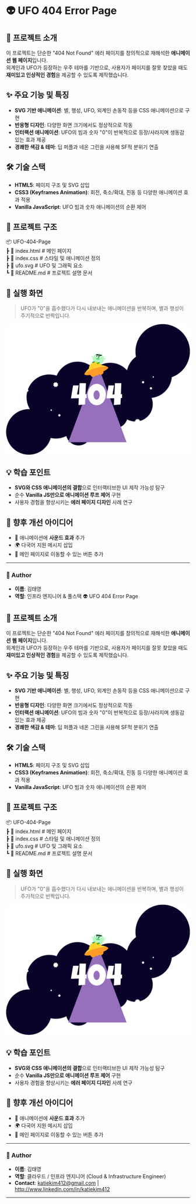 # 👽 UFO 404 Error Page

## 🚀 프로젝트 소개
이 프로젝트는 단순한 "404 Not Found" 에러 페이지를 창의적으로 재해석한 **애니메이션 웹 페이지**입니다.  
외계인과 UFO가 등장하는 우주 테마를 기반으로, 사용자가 페이지를 잘못 찾았을 때도 **재미있고 인상적인 경험**을 제공할 수 있도록 제작했습니다.

## ✨ 주요 기능 및 특징
- **SVG 기반 애니메이션**: 별, 행성, UFO, 외계인 손동작 등을 CSS 애니메이션으로 구현  
- **반응형 디자인**: 다양한 화면 크기에서도 정상적으로 작동  
- **인터랙션 애니메이션**: UFO의 빔과 숫자 "0"이 반복적으로 등장/사라지며 생동감 있는 효과 제공  
- **경쾌한 색감 & 테마**: 딥 퍼플과 네온 그린을 사용해 SF적 분위기 연출  

## 🛠 기술 스택
- **HTML5**: 페이지 구조 및 SVG 삽입  
- **CSS3 (Keyframes Animation)**: 회전, 축소/확대, 진동 등 다양한 애니메이션 효과 적용  
- **Vanilla JavaScript**: UFO 빔과 숫자 애니메이션의 순환 제어  

## 📂 프로젝트 구조
📦 UFO-404-Page  
┣ 📜 index.html # 메인 페이지  
┣ 📜 index.css # 스타일 및 애니메이션 정의  
┣ 📜 ufo.svg # UFO 및 그래픽 요소  
┗ 📜 README.md # 프로젝트 설명 문서  

## 📸 실행 화면
> UFO가 "0"을 흡수했다가 다시 내보내는 애니메이션을 반복하며, 별과 행성이 주기적으로 반짝입니다.  

![preview](./ufo.svg)

## 💡 학습 포인트
- **SVG와 CSS 애니메이션의 결합**으로 인터랙티브한 UI 제작 가능성 탐구  
- 순수 **Vanilla JS만으로 애니메이션 루프 제어** 구현  
- 사용자 경험을 향상시키는 **에러 페이지 디자인** 사례 연구  

## 📌 향후 개선 아이디어
- 🚀 애니메이션에 **사운드 효과** 추가  
- 🌍 다국어 지원 메시지 삽입  
- 🔗 메인 페이지로 이동할 수 있는 버튼 추가  

---

### 👤 Author
- **이름**: 김태영
- **역할**: 인프라 엔지니어 & 풀스택 👽 UFO 404 Error Page

## 🚀 프로젝트 소개
이 프로젝트는 단순한 "404 Not Found" 에러 페이지를 창의적으로 재해석한 **애니메이션 웹 페이지**입니다.  
외계인과 UFO가 등장하는 우주 테마를 기반으로, 사용자가 페이지를 잘못 찾았을 때도 **재미있고 인상적인 경험**을 제공할 수 있도록 제작했습니다.

## ✨ 주요 기능 및 특징
- **SVG 기반 애니메이션**: 별, 행성, UFO, 외계인 손동작 등을 CSS 애니메이션으로 구현  
- **반응형 디자인**: 다양한 화면 크기에서도 정상적으로 작동  
- **인터랙션 애니메이션**: UFO의 빔과 숫자 "0"이 반복적으로 등장/사라지며 생동감 있는 효과 제공  
- **경쾌한 색감 & 테마**: 딥 퍼플과 네온 그린을 사용해 SF적 분위기 연출  

## 🛠 기술 스택
- **HTML5**: 페이지 구조 및 SVG 삽입  
- **CSS3 (Keyframes Animation)**: 회전, 축소/확대, 진동 등 다양한 애니메이션 효과 적용  
- **Vanilla JavaScript**: UFO 빔과 숫자 애니메이션의 순환 제어  

## 📂 프로젝트 구조
📦 UFO-404-Page  
┣ 📜 index.html # 메인 페이지  
┣ 📜 index.css # 스타일 및 애니메이션 정의  
┣ 📜 ufo.svg # UFO 및 그래픽 요소  
┗ 📜 README.md # 프로젝트 설명 문서  

## 📸 실행 화면
> UFO가 "0"을 흡수했다가 다시 내보내는 애니메이션을 반복하며, 별과 행성이 주기적으로 반짝입니다.  

![preview](./ufo.svg)

## 💡 학습 포인트
- **SVG와 CSS 애니메이션의 결합**으로 인터랙티브한 UI 제작 가능성 탐구  
- 순수 **Vanilla JS만으로 애니메이션 루프 제어** 구현  
- 사용자 경험을 향상시키는 **에러 페이지 디자인** 사례 연구  

## 📌 향후 개선 아이디어
- 🚀 애니메이션에 **사운드 효과** 추가  
- 🌍 다국어 지원 메시지 삽입  
- 🔗 메인 페이지로 이동할 수 있는 버튼 추가  

---

### 👤 Author
- **이름**: 김태영
- **역할**: 클라우드 / 인프라 엔지니어 (Cloud & Infrastructure Engineer)
- **Contact**: katiekim412@gmail.com | http://www.linkedin.com/in/katiekim412

---
